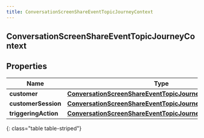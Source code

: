 ```yaml
---
title: ConversationScreenShareEventTopicJourneyContext
---
```

## ConversationScreenShareEventTopicJourneyContext


## Properties

| Name | Type | Description | Notes |
| ------------ | ------------- | ------------- | ------------- |
| **customer** | [**ConversationScreenShareEventTopicJourneyCustomer**](ConversationScreenShareEventTopicJourneyCustomer.html) |  |  [optional] |
| **customerSession** | [**ConversationScreenShareEventTopicJourneyCustomerSession**](ConversationScreenShareEventTopicJourneyCustomerSession.html) |  |  [optional] |
| **triggeringAction** | [**ConversationScreenShareEventTopicJourneyAction**](ConversationScreenShareEventTopicJourneyAction.html) |  |  [optional] |
{: class="table table-striped"}



